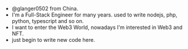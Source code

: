 - @glanger0502 from China.
- I'm a Full-Stack Engineer for many years. used to write nodejs, php, python, typescript and so on.
- I want to enter the Web3 World, nowadays I'm interested in Web3 and NFT.
- just begin to write new code here. 

